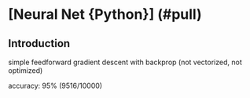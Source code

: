 # [Neural Net {Python}] (#pull)

## Introduction

simple feedforward gradient descent with backprop (not vectorized, not optimized)

accuracy: 95% (9516/10000)
